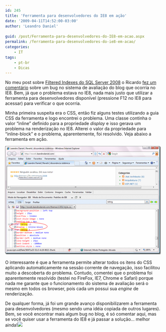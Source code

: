 ```yaml
---
id: 245
title: 'Ferramenta para desenvolvedores do IE8 em ação'
date: '2009-04-11T14:52:00-03:00'
author: 'Leandro Daniel'

guid: /post/Ferramenta-para-desenvolvedores-do-IE8-em-acao.aspx
permalink: /ferramenta-para-desenvolvedores-do-ie8-em-acao/
categories:
    - IT
tags:
    - pt-br
    - Dicas
---
```


No meu post sobre [Filtered Indexes do SQL Server 2008](/tags/#sql-server) o Ricardo [fez um comentário](/SQL-Server-2008-(parte-7)-e28093-Filtered-Indexes.aspx#id_d54c0398-127f-4df0-93e9-7e4a4aad861e) sobre um bug no sistema de avaliação do blog que ocorria no IE8. Bem, já que o problema estava no IE8, nada mais justo que utilizar a ferramenta para desenvolvedores disponível (pressione F12 no IE8 para acessar) para verificar o que ocorria.

Minha primeira suspeita era o CSS, então fiz alguns testes utilizando a guia CSS da ferramenta e logo encontrei o problema. Uma classe continha o valor “inline” definido para a propriedade *display* e isso gerava um problema na renderização no IE8. Alterei o valor da propriedade para “inline-block” e o problema, aparentemente, foi resolvido. Veja abaixo a ferramenta em ação.

 ![BugRating](/assets/pics/WindowsLiveWriter/FerramentaparadesenvolvedoresdoIE8emao_CA96/BubRating_5467701d-42cb-420e-a9a9-98e6ace6e88b.gif "BugRating")

O interessante é que a ferramenta permite alterar todos os itens do CSS aplicando automaticamente na sessão corrente de navegação, isso facilitou muito a descoberta do problema. Contudo, comentei que o problema foi aparentemente resolvido (testei no FireFox, IE7, Chrome e Safari) porque nada me garante que o funcionamento do sistema de avaliação será o mesmo em todos os browser, pois cada um possui sua *engine* de renderização.

De qualquer forma, já foi um grande avanço disponibilizarem a ferramenta para desenvolvedores (mesmo sendo uma idéia copiada de outros lugares). Bem, se você encontrar mais algum bug no blog, é só comentar aqui, mas se você quiser usar a ferramenta do IE8 e já passar a solução… melhor ainda!![](http://www.leandrodaniel.com/editors/tiny_mce/plugins/emotions/images/smiley-laughing.gif)
